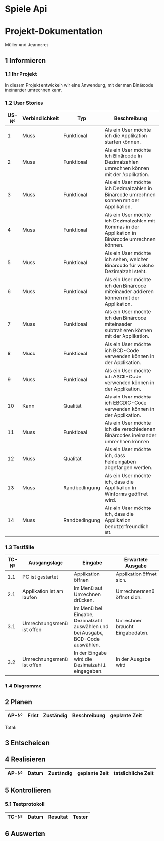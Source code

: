 # Spiele Api

# Projekt-Dokumentation

Müller und Jeanneret

## 1 Informieren

### 1.1 Ihr Projekt

In diesem Projekt entwickeln wir eine Anwendung, mit der man Binärcode ineinander umrechnen kann.

### 1.2 User Stories

| US-№ | Verbindlichkeit | Typ           | Beschreibung                                                                                                                                                |
| ---- | --------------- | ------------- | ----------------------------------------------------------------------------------------------------------------------------------------------------------- |
| 1    | Muss            | Funktional    | Als ein User möchte ich die Applikation starten können.                                                                                                     |
| 2    | Muss            | Funktional    | Als ein User möchte ich Binärcode in Dezimalzahlen umrechnen können mit der Applikation.                                                                    |
| 3    | Muss            | Funktional    | Als ein User möchte ich Dezimalzahlen in Binärcode umrechnen können mit der Applikation.                                                                    |
| 4    | Muss            | Funktional    | Als ein User möchte ich Dezimalzahlen mit Kommas in der Applikation in Binärcode umrechnen können.                                                          |
| 5    | Muss            | Funktional    | Als ein User möchte ich sehen, welcher Binärcode für welche Dezimalzahl steht.                                                                              |
| 6    | Muss            | Funktional    | Als ein User möchte ich den Binärcode miteinander addieren können mit der Applikation.                                                                      |
| 7    | Muss            | Funktional    | Als ein User möchte ich den Binärcode miteinander subtrahieren können mit der Applikation.                                                                  |
| 8    | Muss            | Funktional    | Als ein User möchte ich BCD-Code verwenden können in der Applikation.                                                                                       |
| 9    | Muss            | Funktional    | Als ein User möchte ich ASCII-Code verwenden können in der Applikation.                                                                                     |
| 10   | Kann            | Qualität      | Als ein User möchte ich EBCDIC-Code verwenden können in der Applikation.                                                                                    |
| 11   | Muss            | Funktional    | Als ein User möchte ich die verschiedenen Binärcodes ineinander umrechnen können.                                                                           |
| 12   | Muss            | Qualität      | Als ein User möchte ich, dass Fehleingaben abgefangen werden.                                                                                               |
| 13   | Muss            | Randbedingung | Als ein User möchte ich, dass die Applikation in Winforms geöffnet wird.                                                                                    |
| 14   | Muss            | Randbedingung | Als ein User möchte ich, dass die Applikation benutzerfreundlich ist.                                                                                       |


### 1.3 Testfälle

| TC-№ | Ausgangslage | Eingabe | Erwartete Ausgabe |
| ---- | ------------ | ------- | ----------------- |
| 1.1  | PC ist gestartet | Applikation öffnen | Applikation öffnet sich. |
| 2.1  | Applikation ist am laufen | Im Menü auf Umrechnen drücken. | Umrechnermenü öffnet sich. |
| 3.1  | Umrechnungsmenü ist offen | Im Menü bei Eingabe, Dezimalzahl auswählen und bei Ausgabe, BCD-Code auswählen.| Umrechner braucht Eingabedaten. |
| 3.2  | Umrechnungsmenü ist offen | In der Eingabe wird die Dezimalzahl 1 eingegeben. | In der Ausgabe wird

### 1.4 Diagramme

 

## 2 Planen

| AP-№ | Frist      | Zuständig   | Beschreibung                  | geplante Zeit |
| ---- | ---------- | ----------- | ----------------------------- | ------------- |
 

Total:

## 3 Entscheiden

 

## 4 Realisieren

| AP-№ | Datum             | Zuständig   | geplante Zeit | tatsächliche Zeit |
| ---- | ----------------- | ----------- | ------------- | ----------------- |
 
 

## 5 Kontrollieren

### 5.1 Testprotokoll

| TC-№ | Datum      | Resultat | Tester |
| ---- | ---------- | -------- | ------ |
 

 

## 6 Auswerten
 

